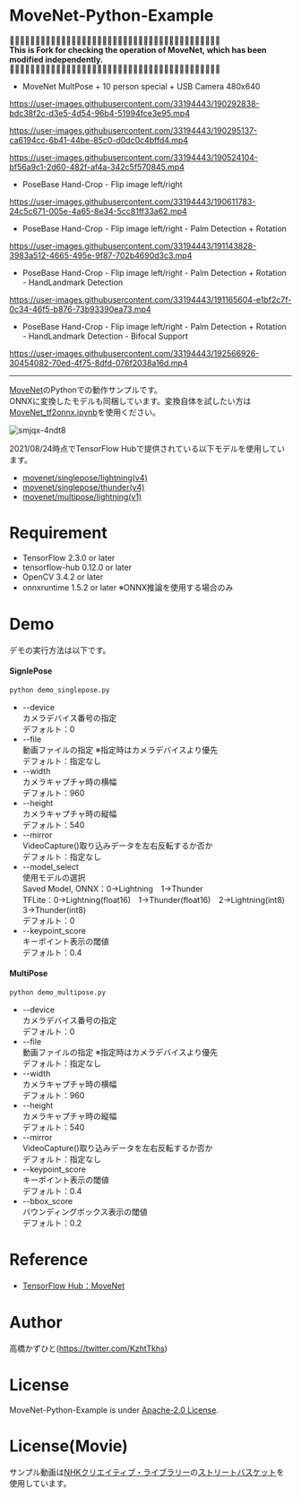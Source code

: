 # MoveNet-Python-Example

:hamster::hamster::hamster::hamster::hamster::hamster::hamster::hamster::hamster::hamster::hamster::hamster::hamster::hamster::hamster::hamster::hamster::hamster::hamster::hamster::hamster::hamster::hamster::hamster::hamster::hamster::hamster::hamster::hamster::hamster::hamster::hamster::hamster::hamster::hamster::hamster::hamster::hamster::hamster::hamster::hamster:  
**This is Fork for checking the operation of MoveNet, which has been modified independently.**  
:hamster::hamster::hamster::hamster::hamster::hamster::hamster::hamster::hamster::hamster::hamster::hamster::hamster::hamster::hamster::hamster::hamster::hamster::hamster::hamster::hamster::hamster::hamster::hamster::hamster::hamster::hamster::hamster::hamster::hamster::hamster::hamster::hamster::hamster::hamster::hamster::hamster::hamster::hamster::hamster::hamster:  

- MoveNet MultPose + 10 person special + USB Camera 480x640

https://user-images.githubusercontent.com/33194443/190292838-bdc38f2c-d3e5-4d54-96b4-51994fce3e95.mp4

https://user-images.githubusercontent.com/33194443/190295137-ca6194cc-6b41-44be-85c0-d0dc0c4bffd4.mp4

https://user-images.githubusercontent.com/33194443/190524104-bf56a9c1-2d60-482f-af4a-342c5f570845.mp4

- PoseBase Hand-Crop - Flip image left/right

https://user-images.githubusercontent.com/33194443/190611783-24c5c671-005e-4a65-8e34-5cc81ff33a62.mp4

- PoseBase Hand-Crop - Flip image left/right - Palm Detection + Rotation

https://user-images.githubusercontent.com/33194443/191143828-3983a512-4665-495e-9f87-702b4690d3c3.mp4

- PoseBase Hand-Crop - Flip image left/right - Palm Detection + Rotation - HandLandmark Detection

https://user-images.githubusercontent.com/33194443/191165604-e1bf2c7f-0c34-46f5-b876-73b93390ea73.mp4

- PoseBase Hand-Crop - Flip image left/right - Palm Detection + Rotation - HandLandmark Detection - Bifocal Support

https://user-images.githubusercontent.com/33194443/192566926-30454082-70ed-4f75-8dfd-076f2038a16d.mp4

---

[MoveNet](https://tfhub.dev/s?q=MoveNet)のPythonでの動作サンプルです。<br>
ONNXに変換したモデルも同梱しています。変換自体を試したい方は[MoveNet_tf2onnx.ipynb](MoveNet_tf2onnx.ipynb)を使用ください。<br>

![smjqx-4ndt8](https://user-images.githubusercontent.com/37477845/130482531-5be5f3e6-0dc9-42bb-80a8-4e7544d9ba7e.gif)

2021/08/24時点でTensorFlow Hubで提供されている以下モデルを使用しています。
* [movenet/singlepose/lightning(v4)](https://tfhub.dev/google/movenet/singlepose/lightning/4)
* [movenet/singlepose/thunder(v4)](https://tfhub.dev/google/movenet/singlepose/thunder/4)
* [movenet/multipose/lightning(v1)](https://tfhub.dev/google/movenet/multipose/lightning/1)

# Requirement 
* TensorFlow 2.3.0 or later
* tensorflow-hub 0.12.0 or later
* OpenCV 3.4.2 or later
* onnxruntime 1.5.2 or later ※ONNX推論を使用する場合のみ


# Demo
デモの実行方法は以下です。
#### SignlePose
```bash
python demo_singlepose.py
```
* --device<br>
カメラデバイス番号の指定<br>
デフォルト：0
* --file<br>
動画ファイルの指定 ※指定時はカメラデバイスより優先<br>
デフォルト：指定なし
* --width<br>
カメラキャプチャ時の横幅<br>
デフォルト：960
* --height<br>
カメラキャプチャ時の縦幅<br>
デフォルト：540
* --mirror<br>
VideoCapture()取り込みデータを左右反転するか否か<br>
デフォルト：指定なし
* --model_select<br>
使用モデルの選択<br>
Saved Model, ONNX：0→Lightning　1→Thunder<br>
TFLite：0→Lightning(float16)　1→Thunder(float16)　2→Lightning(int8)　3→Thunder(int8)<br>
デフォルト：0
* --keypoint_score<br>
キーポイント表示の閾値<br>
デフォルト：0.4

#### MultiPose
```bash
python demo_multipose.py
```
* --device<br>
カメラデバイス番号の指定<br>
デフォルト：0
* --file<br>
動画ファイルの指定 ※指定時はカメラデバイスより優先<br>
デフォルト：指定なし
* --width<br>
カメラキャプチャ時の横幅<br>
デフォルト：960
* --height<br>
カメラキャプチャ時の縦幅<br>
デフォルト：540
* --mirror<br>
VideoCapture()取り込みデータを左右反転するか否か<br>
デフォルト：指定なし
* --keypoint_score<br>
キーポイント表示の閾値<br>
デフォルト：0.4
* --bbox_score<br>
バウンディングボックス表示の閾値<br>
デフォルト：0.2

# Reference
* [TensorFlow Hub：MoveNet](https://tfhub.dev/s?q=MoveNet)

# Author
高橋かずひと(https://twitter.com/KzhtTkhs)
 
# License 
MoveNet-Python-Example is under [Apache-2.0 License](LICENSE).

# License(Movie)
サンプル動画は[NHKクリエイティブ・ライブラリー](https://www.nhk.or.jp/archives/creative/)の[ストリートバスケット](https://www2.nhk.or.jp/archives/creative/material/view.cgi?m=D0002080169_00000)を使用しています。
